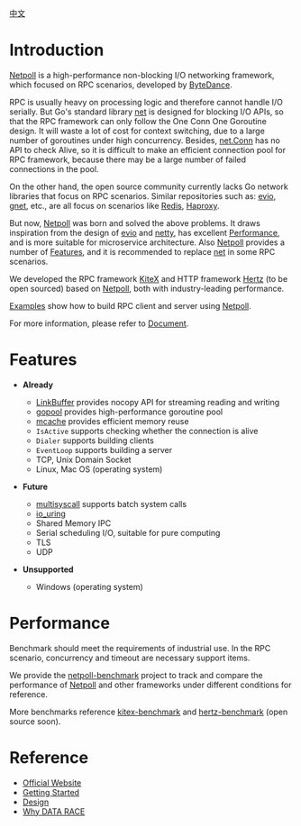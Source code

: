 [中文](README_CN.md)

# Introduction

[Netpoll][Netpoll] is a high-performance non-blocking I/O networking framework, which
focused on RPC scenarios, developed by [ByteDance][ByteDance].

RPC is usually heavy on processing logic and therefore cannot handle I/O serially. But Go's standard
library [net][net] is designed for blocking I/O APIs, so that the RPC framework can
only follow the One Conn One Goroutine design. It will waste a lot of cost for context switching, due to a large number
of goroutines under high concurrency. Besides, [net.Conn][net.Conn] has
no API to check Alive, so it is difficult to make an efficient connection pool for RPC framework, because there may be a
large number of failed connections in the pool.

On the other hand, the open source community currently lacks Go network libraries that focus on RPC scenarios. Similar
repositories such as: [evio][evio], [gnet][gnet], etc., are all
focus on scenarios like [Redis][Redis], [Haproxy][Haproxy].

But now, [Netpoll][Netpoll] was born and solved the above problems. It draws inspiration
from the design of [evio][evio] and [netty][netty], has
excellent [Performance](#performance), and is more suitable for microservice architecture.
Also [Netpoll][Netpoll] provides a number of [Features](#features), and it is recommended
to replace [net][net] in some RPC scenarios.

We developed the RPC framework [KiteX][KiteX] and HTTP
framework [Hertz][Hertz] (to be open sourced) based
on [Netpoll][Netpoll], both with industry-leading performance.

[Examples][netpoll-benchmark] show how to build RPC client and server
using [Netpoll][Netpoll].

For more information, please refer to [Document](#document).

# Features

* **Already**
    - [LinkBuffer][LinkBuffer] provides nocopy API for streaming reading and writing
    - [gopool][gopool] provides high-performance goroutine pool
    - [mcache][mcache] provides efficient memory reuse
    - `IsActive` supports checking whether the connection is alive
    - `Dialer` supports building clients
    - `EventLoop` supports building a server
    - TCP, Unix Domain Socket
    - Linux, Mac OS (operating system)

* **Future**
    - [multisyscall][multisyscall] supports batch system calls
    - [io_uring][io_uring]
    - Shared Memory IPC
    - Serial scheduling I/O, suitable for pure computing
    - TLS
    - UDP

* **Unsupported**
    - Windows (operating system)

# Performance

Benchmark should meet the requirements of industrial use. 
In the RPC scenario, concurrency and timeout are necessary support items.

We provide the [netpoll-benchmark][netpoll-benchmark] project to track and compare 
the performance of [Netpoll][Netpoll] and other frameworks under different conditions for reference.

More benchmarks reference [kitex-benchmark][kitex-benchmark] and [hertz-benchmark][hertz-benchmark] (open source soon).

# Reference

* [Official Website](https://www.cloudwego.io)
* [Getting Started](docs/guide/guide_en.md)
* [Design](docs/reference/design_en.md)
* [Why DATA RACE](docs/reference/explain.md)

[Netpoll]: https://github.com/cloudwego/netpoll
[net]: https://github.com/golang/go/tree/master/src/net
[net.Conn]: https://github.com/golang/go/blob/master/src/net/net.go
[evio]: https://github.com/tidwall/evio
[gnet]: https://github.com/panjf2000/gnet
[netty]: https://github.com/netty/netty
[KiteX]: https://github.com/cloudwego/kitex
[Hertz]: https://github.com/cloudwego/hertz

[netpoll-benchmark]: https://github.com/cloudwego/netpoll-benchmark
[kitex-benchmark]: https://github.com/cloudwego/kitex
[hertz-benchmark]: https://github.com/cloudwego/hertz

[ByteDance]: https://www.bytedance.com
[Redis]: https://redis.io
[Haproxy]: http://www.haproxy.org

[LinkBuffer]: nocopy_linkbuffer.go
[gopool]: https://github.com/bytedance/gopkg/tree/develop/util/gopool
[mcache]: https://github.com/bytedance/gopkg/tree/develop/lang/mcache
[multisyscall]: https://github.com/cloudwego/multisyscall
[io_uring]: https://github.com/axboe/liburing

